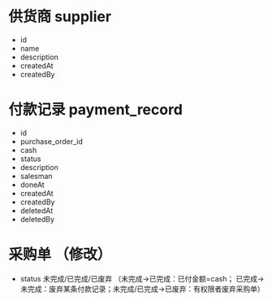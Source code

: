 # 供货商 supplier

- id 
- name
- description
- createdAt
- createdBy

# 付款记录 payment_record

- id
- purchase_order_id
- cash
- status
- description
- salesman
- doneAt
- createdAt
- createdBy
- deletedAt
- deletedBy


# 采购单 （修改）

- status 未完成/已完成/已废弃 
（未完成->已完成：已付金额=cash； 已完成->未完成：废弃某条付款记录；未完成/已完成->已废弃：有权限者废弃采购单）